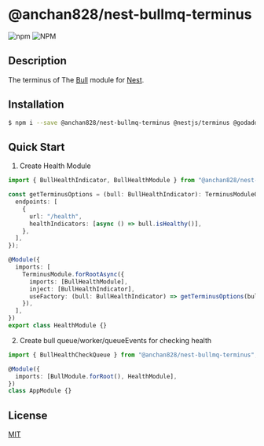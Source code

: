 # @anchan828/nest-bullmq-terminus

![npm](https://img.shields.io/npm/v/@anchan828/nest-bullmq-terminus.svg)
![NPM](https://img.shields.io/npm/l/@anchan828/nest-bullmq-terminus.svg)

## Description

The terminus of The [Bull](https://github.com/OptimalBits/bull) module for [Nest](https://github.com/nestjs/nest).

## Installation

```bash
$ npm i --save @anchan828/nest-bullmq-terminus @nestjs/terminus @godaddy/terminus @anchan828/nest-bullmq bullmq
```

## Quick Start

1. Create Health Module

```ts
import { BullHealthIndicator, BullHealthModule } from "@anchan828/nest-bullmq-terminus";

const getTerminusOptions = (bull: BullHealthIndicator): TerminusModuleOptions => ({
  endpoints: [
    {
      url: "/health",
      healthIndicators: [async () => bull.isHealthy()],
    },
  ],
});

@Module({
  imports: [
    TerminusModule.forRootAsync({
      imports: [BullHealthModule],
      inject: [BullHealthIndicator],
      useFactory: (bull: BullHealthIndicator) => getTerminusOptions(bull),
    }),
  ],
})
export class HealthModule {}
```

2. Create bull queue/worker/queueEvents for checking health

```ts
import { BullHealthCheckQueue } from "@anchan828/nest-bullmq-terminus";

@Module({
  imports: [BullModule.forRoot(), HealthModule],
})
class AppModule {}
```

## License

[MIT](LICENSE)
